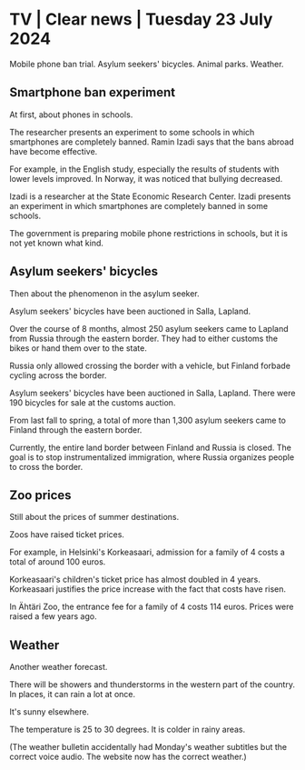 # TV \| Clear news \| Tuesday 23 July 2024

Mobile phone ban trial. Asylum seekers' bicycles. Animal parks. Weather.

## Smartphone ban experiment

At first, about phones in schools.

The researcher presents an experiment to some schools in which smartphones are completely banned. Ramin Izadi says that the bans abroad have become effective.

For example, in the English study, especially the results of students with lower levels improved. In Norway, it was noticed that bullying decreased.

Izadi is a researcher at the State Economic Research Center. Izadi presents an experiment in which smartphones are completely banned in some schools.

The government is preparing mobile phone restrictions in schools, but it is not yet known what kind.

## Asylum seekers' bicycles

Then about the phenomenon in the asylum seeker.

Asylum seekers' bicycles have been auctioned in Salla, Lapland.

Over the course of 8 months, almost 250 asylum seekers came to Lapland from Russia through the eastern border. They had to either customs the bikes or hand them over to the state.

Russia only allowed crossing the border with a vehicle, but Finland forbade cycling across the border.

Asylum seekers' bicycles have been auctioned in Salla, Lapland. There were 190 bicycles for sale at the customs auction.

From last fall to spring, a total of more than 1,300 asylum seekers came to Finland through the eastern border.

Currently, the entire land border between Finland and Russia is closed. The goal is to stop instrumentalized immigration, where Russia organizes people to cross the border.

## Zoo prices

Still about the prices of summer destinations.

Zoos have raised ticket prices.

For example, in Helsinki's Korkeasaari, admission for a family of 4 costs a total of around 100 euros.

Korkeasaari's children's ticket price has almost doubled in 4 years. Korkeasaari justifies the price increase with the fact that costs have risen.

In Ähtäri Zoo, the entrance fee for a family of 4 costs 114 euros. Prices were raised a few years ago.

## Weather

Another weather forecast.

There will be showers and thunderstorms in the western part of the country. In places, it can rain a lot at once.

It's sunny elsewhere.

The temperature is 25 to 30 degrees. It is colder in rainy areas.

(The weather bulletin accidentally had Monday's weather subtitles but the correct voice audio. The website now has the correct weather.)
